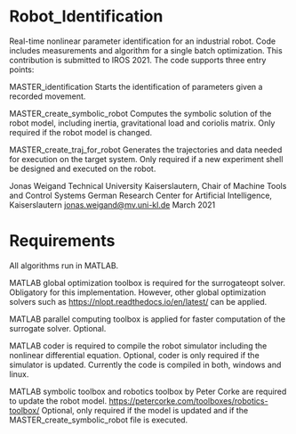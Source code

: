 # Robot_Identification
Real-time nonlinear parameter identification for an industrial robot. Code includes measurements and algorithm for a single batch optimization.
This contribution is submitted to IROS 2021. The code supports three entry points:

MASTER_identification 
Starts the identification of parameters given a recorded movement.

MASTER_create_symbolic_robot 
Computes the symbolic solution of the robot model, including inertia, gravitational load and coriolis matrix.
Only required if the robot model is changed.

MASTER_create_traj_for_robot 
Generates the trajectories and data needed for execution on the target system.
Only required if a new experiment shell be designed and executed on the robot.


Jonas Weigand
Technical University Kaiserslautern, Chair of Machine Tools and Control Systems
German Research Center for Artificial Intelligence, Kaiserslautern
jonas.weigand@mv.uni-kl.de
March 2021

# Requirements
All algorithms run in MATLAB.

MATLAB global optimization toolbox is required for the surrogateopt solver. Obligatory for this implementation. 
However, other global optimization solvers such as https://nlopt.readthedocs.io/en/latest/ can be applied.

MATLAB parallel computing toolbox is applied for faster computation of the surrogate solver. Optional.

MATLAB coder is required to compile the robot simulator including the nonlinear differential equation. 
Optional, coder is only required if the simulator is updated.
Currently the code is compiled in both, windows and linux.

MATLAB symbolic toolbox and robotics toolbox by Peter Corke are required to update the robot model.
https://petercorke.com/toolboxes/robotics-toolbox/
Optional, only required if the model is updated and if the MASTER_create_symbolic_robot file is executed.
